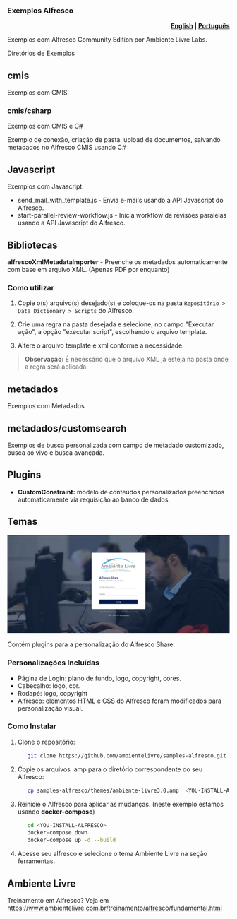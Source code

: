 ### Exemplos Alfresco

<p align="right">
  <b>
    <a href="/docs/README.en.md">English</a> |
    <a href="/README.md">Português</a>
  </b>
</p>

Exemplos com Alfresco Community Edition por Ambiente Livre Labs.

Diretórios de Exemplos

## cmis

Exemplos com CMIS

### cmis/csharp

Exemplos com CMIS e C#

Exemplo de conexão, criação de pasta, upload de documentos, salvando metadados no Alfresco CMIS usando C#

## Javascript

Exemplos com Javascript.

- send_mail_with_template.js - Envia e-mails usando a API Javascript do Alfresco.
- start-parallel-review-workflow.js - Inicia workflow de revisões paralelas usando a API Javascript do Alfresco.

## Bibliotecas 

**alfrescoXmlMetadataImporter** - Preenche os metadados automaticamente com base em arquivo XML. (Apenas PDF por enquanto)
  
### Como utilizar

1. Copie o(s) arquivo(s) desejado(s) e coloque-os na pasta `Repositório > Data Dictionary > Scripts` do Alfresco.
   
2. Crie uma regra na pasta desejada e selecione, no campo "Executar ação", a opção "executar script", escolhendo o arquivo template.
   
3. Altere o arquivo template e xml conforme a necessidade.

> **Observação:** É necessário que o arquivo XML já esteja na pasta onde a regra será aplicada. 

## metadados

Exemplos com Metadados

## metadados/customsearch

Exemplos de busca personalizada com campo de metadado customizado, busca ao vivo e busca avançada.

## Plugins

- **CustomConstraint:** modelo de conteúdos personalizados preenchidos automaticamente via requisição ao banco de dados.

## Temas

<p align="center">
   <img src="/docs/img/loginPage.png" alt="login_page" width="650">
</p>

Contém plugins para a personalização do Alfresco Share.

### Personalizações Incluídas

- Página de Login: plano de fundo, logo, copyright, cores.
- Cabeçalho: logo, cor.
- Rodapé: logo, copyright
- Alfresco: elementos HTML e CSS do Alfresco foram modificados para personalização visual.

### Como Instalar

1. Clone o repositório:

   ```bash
      git clone https://github.com/ambientelivre/samples-alfresco.git
   ```

2. Copie os arquivos .amp para o diretório correspondente do seu Alfresco:

   ```bash
      cp samples-alfresco/themes/ambiente-livre3.0.amp  <YOU-INSTALL-ALFRESCO>/share/modules/amps
   ```

3. Reinicie o Alfresco para aplicar as mudanças. (neste exemplo estamos usando **docker-compose**)

   ```bash
      cd <YOU-INSTALL-ALFRESCO>
      docker-compose down
      docker-compose up -d --build
   ```

4. Acesse seu alfresco e selecione o tema Ambiente Livre na seção ferramentas.

## Ambiente Livre

Treinamento em Alfresco? Veja em <https://www.ambientelivre.com.br/treinamento/alfresco/fundamental.html>
